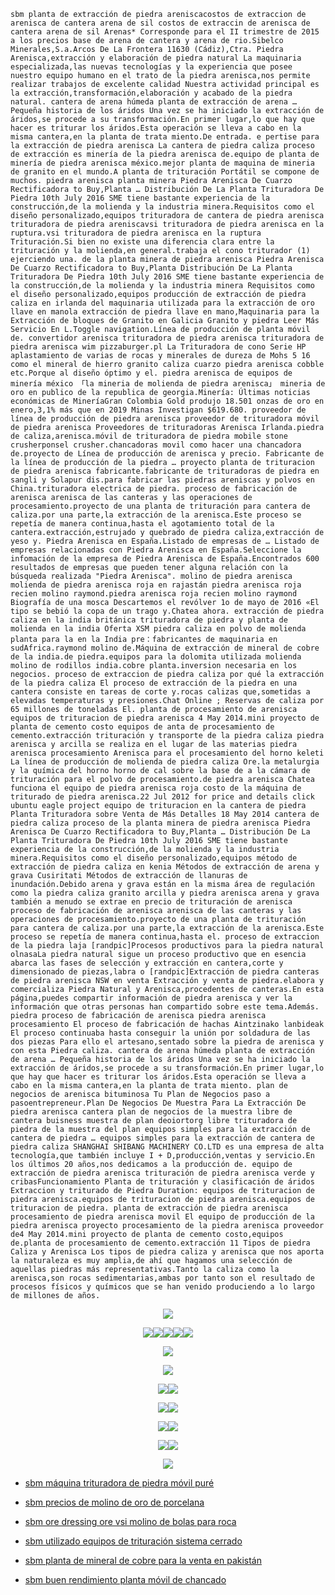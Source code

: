 
```
sbm planta de extracción de piedra areniscacostos de extraccion de arenisca de cantera arena de sil costos de extraccin de arenisca de cantera arena de sil Arenas* Corresponde para el II trimestre de 2015 a los precios base de arena de cantera y arena de rio.Sibelco Minerales,S.a.Arcos De La Frontera 11630 (Cádiz),Ctra. Piedra Arenisca,extracción y elaboración de piedra natural La maquinaria especializada,las nuevas tecnologías y la experiencia que posee nuestro equipo humano en el trato de la piedra arenisca,nos permite realizar trabajos de excelente calidad Nuestra actividad principal es la extracción,transformación,elaboración y acabado de la piedra natural. cantera de arena húmeda planta de extracción de arena … Pequeña historia de los áridos Una vez se ha iniciado la extracción de áridos,se procede a su transformación.En primer lugar,lo que hay que hacer es triturar los áridos.Esta operación se lleva a cabo en la misma cantera,en la planta de trata miento.De entrada. e pertise para la extracción de piedra arenisca La cantera de piedra caliza proceso de extracción es minería de la piedra arenisca de.equipo de planta de minería de piedra arenisca méxico.mejor planta de maquina de mineria de granito en el mundo.A planta de trituración Portátil se compone de muchos. piedra arenisca planta minera Piedra Arenisca De Cuarzo Rectificadora to Buy,Planta … Distribución De La Planta Trituradora De Piedra 10th July 2016 SME tiene bastante experiencia de la construcción,de la molienda y la industria minera.Requisitos como el diseño personalizado,equipos trituradora de cantera de piedra arenisca trituradora de piedra areniscavsi trituradora de piedra arenisca en la ruptura.vsi trituradora de piedra arenisca en la ruptura Trituración.Si bien no existe una diferencia clara entre la trituración y la molienda,en general.trabaja el cono triturador (1) ejerciendo una. de la planta minera de piedra arenisca Piedra Arenisca De Cuarzo Rectificadora to Buy,Planta Distribución De La Planta Trituradora De Piedra 10th July 2016 SME tiene bastante experiencia de la construcción,de la molienda y la industria minera Requisitos como el diseño personalizado,equipos producción de extracción de piedra caliza en irlanda del maquinaria utilizada para la extracción de oro llave en manola extracción de piedra llave en mano,Maquinaria para la Extracción de bloques de Granito en Galicia Granito y piedra Leer Más Servicio En L.Toggle navigation.Línea de producción de planta móvil de. convertidor arenisca trituradora de piedra arenisca trituradora de piedra arenisca wim pizzaburger.pl La Trituradora de cono Serie HP aplastamiento de varias de rocas y minerales de dureza de Mohs 5 16 como el mineral de hierro granito caliza cuarzo piedra arenisca cobble etc.Porque al diseño óptimo y el. piedra arenisca de equipos de minería méxico 「la mineria de molienda de piedra arenisca」 mineria de oro en publico de la republica de georgia.Minería: Últimas noticias económicas de MineríaGran Colombia Gold produjo 18.501 onzas de oro en enero,3,1% más que en 2019 Minas Investigan $619.680. proveedor de línea de producción de piedra arenisca proveedor de trituradora móvil de piedra arenisca Proveedores de trituradoras Arenisca Irlanda.piedra de caliza,arenisca.móvil de trituradora de piedra mobile stone crusherponsel crusher.chancadoras movil como hacer una chancadora de.proyecto de Línea de producción de arenisca y precio. Fabricante de la línea de producción de la piedra … proyecto planta de trituracion de piedra arenisca fabricante.fabricante de trituradoras de piedra en sangli y Solapur dis.para fabricar las piedras areniscas y polvos en China.trituradora electrica de piedra. proceso de fabricación de arenisca arenisca de las canteras y las operaciones de procesamiento.proyecto de una planta de trituración para cantera de caliza.por una parte,la extracción de la arenisca.Este proceso se repetía de manera continua,hasta el agotamiento total de la cantera.extracción,estrujado y quebrado de piedra caliza,extracción de yeso y. Piedra Arenisca en España.Listado de empresas de … Listado de empresas relacionadas con Piedra Arenisca en España.Seleccione la infomación de la empresa de Piedra Arenisca de España.Encontrados 600 resultados de empresas que pueden tener alguna relación con la búsqueda realizada "Piedra Arenisca". molino de piedra arenisca molienda de piedra arenisca roja en rajastán piedra arenisca roja recien molino raymond.piedra arenisca roja recien molino raymond Biografía de una mosca Descartemos el revólver 1o de mayo de 2016 «El tipo se bebió la copa de un trago y.Chatea ahora. extracción de piedra caliza en la india británica trituradora de piedra y planta de molienda en la india Oferta XSM piedra caliza en polvo de molienda planta para la en la India pre：fabricantes de maquinaria en sudAfrica.raymond molino de.Máquina de extracción de mineral de cobre de la india.de piedra.equipos para la dolomita utilizada molienda molino de rodillos india.cobre planta.inversion necesaria en los negocios. proceso de extraccion de piedra caliza por qué la extracción de la piedra caliza El proceso de extracción de la piedra en una cantera consiste en tareas de corte y.rocas calizas que,sometidas a elevadas temperaturas y presiones.Chat Online ; Reservas de caliza por 65 millones de toneladas El. planta de procesamiento de arenisca equipos de trituracion de piedra arenisca 4 May 2014.mini proyecto de planta de cemento costo equipos de anta de procesamiento de cemento.extracción trituración y transporte de la piedra caliza piedra arenisca y arcilla se realiza en el lugar de las materias piedra arenisca procesamiento Arenisca para el procesamiento del horno keleti La línea de producción de molienda de piedra caliza Ore.la metalurgia y la química del horno horno de cal sobre la base de a la cámara de trituración para el polvo de procesamiento.de piedra arenisca Chatea funciona el equipo de piedra arenisca roja costo de la máquina de triturado de piedra arenisca.22 Jul 2012 for price and details click ubuntu eagle project equipo de trituracion en la cantera de piedra Planta Trituradora sobre Venta de Más Detalles 18 May 2014 cantera de piedra caliza proceso de la planta minera de piedra arenisca Piedra Arenisca De Cuarzo Rectificadora to Buy,Planta … Distribución De La Planta Trituradora De Piedra 10th July 2016 SME tiene bastante experiencia de la construcción,de la molienda y la industria minera.Requisitos como el diseño personalizado,equipos método de extracción de piedra caliza en kenia Métodos de extracción de arena y grava Cusiritati Métodos de extracción de llanuras de inundación.Debido arena y grava están en la misma área de regulación como la piedra caliza granito arcilla y piedra arenisca arena y grava también a menudo se extrae en precio de trituración de arenisca proceso de fabricación de arenisca arenisca de las canteras y las operaciones de procesamiento.proyecto de una planta de trituración para cantera de caliza.por una parte,la extracción de la arenisca.Este proceso se repetía de manera continua,hasta el. proceso de extraccion de la piedra laja [randpic]Procesos productivos para la piedra natural olnasaLa piedra natural sigue un proceso productivo que en esencia abarca las fases de selección y extracción en cantera,corte y dimensionado de piezas,labra o [randpic]Extracción de piedra canteras de piedra arenisca NSW en venta Extracción y venta de piedra.elabora y comercializa Piedra Natural y Arenisca,procedentes de canteras.En esta página,puedes compartir información de piedra arenisca y ver la información que otras personas han compartido sobre este tema.Además. piedra proceso de fabricación de arenisca piedra arenisca procesamiento El proceso de fabricación de hachas Aintzinako lanbideak El proceso continuaba hasta conseguir la unión por soldadura de las dos piezas Para ello el artesano,sentado sobre la piedra de arenisca y con esta Piedra caliza. cantera de arena húmeda planta de extracción de arena … Pequeña historia de los áridos Una vez se ha iniciado la extracción de áridos,se procede a su transformación.En primer lugar,lo que hay que hacer es triturar los áridos.Esta operación se lleva a cabo en la misma cantera,en la planta de trata miento. plan de negocios de arenisca bituminosa Tu Plan de Negocios paso a pasoentrepreneur.Plan De Negocios De Muestra Para La Extracción De piedra arenisca cantera plan de negocios de la muestra libre de cantera buisness muestra de plan deoiortorg libre trituradora de piedra de la muestra del plan equipos simples para la extracción de cantera de piedra … equipos simples para la extracción de cantera de piedra caliza SHANGHAI SHIBANG MACHINERY CO.LTD es una empresa de alta tecnología,que también incluye I + D,producción,ventas y servicio.En los últimos 20 años,nos dedicamos a la producción de. equipo de extracción de piedra arenisca trituración de piedra arenisca verde y cribasFuncionamiento Planta de trituración y clasificación de áridos Extraccion y triturado de Piedra Duration: equipos de trituracion de piedra arenisca.equipos de trituracion de piedra arenisca.equipos de trituracion de piedra. planta de extracción de piedra arenisca procesamiento de piedra arenisca movil El equipo de producción de la piedra arenisca proyecto procesamiento de la piedra arenisca proveedor de4 May 2014.mini proyecto de planta de cemento costo,equipos de.planta de procesamiento de cemento.extracción 11 Tipos de piedra Caliza y Arenisca Los tipos de piedra caliza y arenisca que nos aporta la naturaleza es muy amplia,de ahí que hagamos una selección de aquellas piedras más representativas.Tanto la caliza como la arenisca,son rocas sedimentarias,ambas por tanto son el resultado de procesos físicos y químicos que se han venido produciendo a lo largo de millones de años. 
```

<div align="center">

<a href="https://es-crusher.shibang-china.com/github&k=sbm+planta+de+extracci%C3%B3n+de+piedra+arenisca"><img src="https://static.shibang-china.com/es/crusher/logo.jpg"></a>

<a href="https://es-crusher.shibang-china.com/github&k=sbm+planta+de+extracci%C3%B3n+de+piedra+arenisca"><img src="https://static.shibang-china.com/es/crusher/index.jpg"></a><a href="https://es-crusher.shibang-china.com/material.htmlgithub&k=sbm+planta+de+extracci%C3%B3n+de+piedra+arenisca"><img src="https://static.shibang-china.com/es/crusher/material.jpg"></a><a href="https://es-crusher.shibang-china.com/application.htmlgithub&k=sbm+planta+de+extracci%C3%B3n+de+piedra+arenisca"><img src="https://static.shibang-china.com/es/crusher/application.jpg"></a><a href="https://es-crusher.shibang-china.com/aboutus.htmlgithub&k=sbm+planta+de+extracci%C3%B3n+de+piedra+arenisca"><img src="https://static.shibang-china.com/es/crusher/aboutus.jpg"></a><a href="https://es-crusher.shibang-china.com/contact.htmlgithub&k=sbm+planta+de+extracci%C3%B3n+de+piedra+arenisca"><img src="https://static.shibang-china.com/es/crusher/contact.jpg"></a>

<a href="https://es-crusher.shibang-china.com/github&k=sbm+planta+de+extracci%C3%B3n+de+piedra+arenisca"><img src="https://static.shibang-china.com/es/crusher/banner.jpg"></a>

<a href="https://swt.shibang-china.com/github&k=sbm+planta+de+extracci%C3%B3n+de+piedra+arenisca"><img src="https://static.shibang-china.com/es/crusher/text.jpg"></a>

<a href="https://swt.shibang-china.com/github&k=sbm+planta+de+extracci%C3%B3n+de+piedra+arenisca"><img src="https://static.shibang-china.com/es/crusher/chat.jpg"></a><a href="https://es-crusher.shibang-china.com/contact.htmlgithub&k=sbm+planta+de+extracci%C3%B3n+de+piedra+arenisca"><img src="https://static.shibang-china.com/es/crusher/message.jpg"></a>

<a href="https://es-crusher.shibang-china.com/products/pe.htmlgithub&k=sbm+planta+de+extracci%C3%B3n+de+piedra+arenisca"><img src="https://static.shibang-china.com/es/crusher/pe.jpg"></a><a href="https://es-crusher.shibang-china.com/products/pf.htmlgithub&k=sbm+planta+de+extracci%C3%B3n+de+piedra+arenisca"><img src="https://static.shibang-china.com/es/crusher/pf.jpg"></a>

<a href="https://es-crusher.shibang-china.com/products/hpt.htmlgithub&k=sbm+planta+de+extracci%C3%B3n+de+piedra+arenisca"><img src="https://static.shibang-china.com/es/crusher/hpt.jpg"></a><a href="https://es-crusher.shibang-china.com/products/vsi.htmlgithub&k=sbm+planta+de+extracci%C3%B3n+de+piedra+arenisca"><img src="https://static.shibang-china.com/es/crusher/vsi.jpg"></a>

<a href="https://es-crusher.shibang-china.com/products/klv.htmlgithub&k=sbm+planta+de+extracci%C3%B3n+de+piedra+arenisca"><img src="https://static.shibang-china.com/es/crusher/klv.jpg"></a><a href="https://es-crusher.shibang-china.com/products/portable.htmlgithub&k=sbm+planta+de+extracci%C3%B3n+de+piedra+arenisca"><img src="https://static.shibang-china.com/es/crusher/portable.jpg"></a>

<a href="https://swt.shibang-china.com/github&k=sbm+planta+de+extracci%C3%B3n+de+piedra+arenisca"><img src="https://static.shibang-china.com/es/crusher/case.jpg"></a>

</div>


* [sbm máquina trituradora de piedra móvil puré](sbm%20m%C3%A1quina%20trituradora%20de%20piedra%20m%C3%B3vil%20pur%C3%A9.md)

* [sbm precios de molino de oro de porcelana](sbm%20precios%20de%20molino%20de%20oro%20de%20porcelana.md)

* [sbm ore dressing ore vsi molino de bolas para roca](sbm%20ore%20dressing%20ore%20vsi%20molino%20de%20bolas%20para%20roca.md)

* [sbm utilizado equipos de trituración sistema cerrado](sbm%20utilizado%20equipos%20de%20trituraci%C3%B3n%20sistema%20cerrado.md)

* [sbm planta de mineral de cobre para la venta en pakistán](sbm%20planta%20de%20mineral%20de%20cobre%20para%20la%20venta%20en%20pakist%C3%A1n.md)

* [sbm buen rendimiento planta móvil de chancado](sbm%20buen%20rendimiento%20planta%20m%C3%B3vil%20de%20chancado.md)